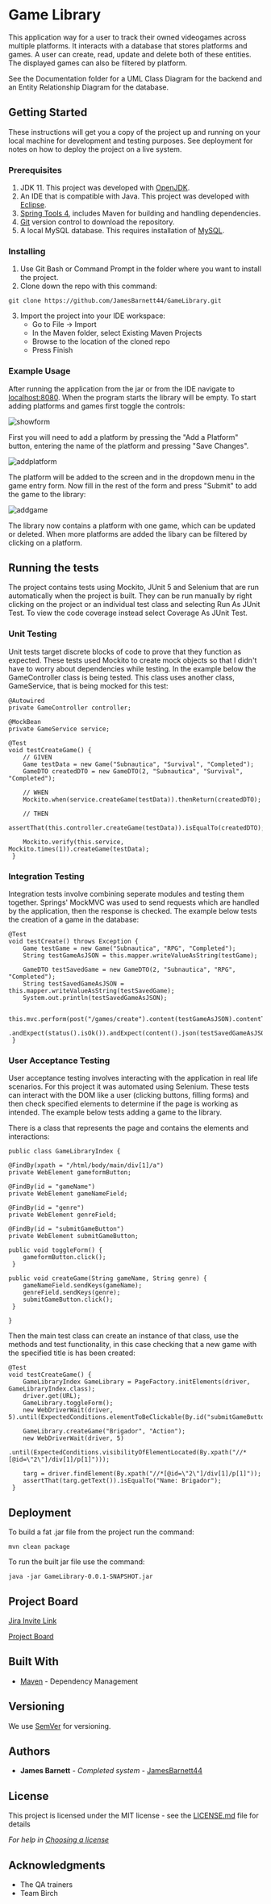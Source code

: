 # Game Library

This application way for a user to track their owned videogames across multiple platforms. It interacts with a database that stores platforms and games. A user can create, read, update and delete both of these entities. The displayed games can also be filtered by platform.

See the Documentation folder for a UML Class Diagram for the backend and an Entity Relationship Diagram for the database.

## Getting Started

These instructions will get you a copy of the project up and running on your local machine for development and testing purposes. See deployment for notes on how to deploy the project on a live system.

### Prerequisites

1. JDK 11. This project was developed with [OpenJDK](https://adoptopenjdk.net/).
2. An IDE that is compatible with Java. This project was developed with [Eclipse](https://www.eclipse.org/downloads/).
3. [Spring Tools 4](https://marketplace.eclipse.org/content/spring-tools-4-aka-spring-tool-suite-4), includes Maven for building and handling dependencies.
4. [Git](https://git-scm.com/downloads) version control to download the repository.
5. A local MySQL database. This requires installation of [MySQL](https://dev.mysql.com/doc/mysql-installation-excerpt/8.0/en/installing.html).

### Installing

1. Use Git Bash or Command Prompt in the folder where you want to install the project.
2. Clone down the repo with this command:
```
git clone https://github.com/JamesBarnett44/GameLibrary.git
```
3. Import the project into your IDE workspace:
    * Go to File -> Import
    * In the Maven folder, select Existing Maven Projects
    * Browse to the location of the cloned repo
    * Press Finish

### Example Usage
After running the application from the jar or from the IDE navigate to [localhost:8080](http://localhost:8080/). When the program starts the library will be empty. To start adding platforms and games first toggle the controls:

![showform](Documentation/screenshots/showform.png)

First you will need to add a platform by pressing the "Add a Platform" button, entering the name of the platform and pressing "Save Changes".

![addplatform](Documentation/screenshots/addplatform.png)

The platform will be added to the screen and in the dropdown menu in the game entry form. Now fill in the rest of the form and press "Submit" to add the game to the library:

![addgame](Documentation/screenshots/addgame.png)

The library now contains a platform with one game, which can be updated or deleted. When more platforms are added the libary can be filtered by clicking on a platform. 

## Running the tests

The project contains tests using Mockito, JUnit 5 and Selenium that are run automatically when the project is built. They can be run manually by right clicking on the project or an individual test class and selecting Run As JUnit Test. To view the code coverage instead select Coverage As JUnit Test.

### Unit Testing 

Unit tests target discrete blocks of code to prove that they function as expected. These tests used Mockito to create mock objects so that I didn't have to worry about dependencies while testing. In the example below the GameController class is being tested. This class uses another class, GameService, that is being mocked for this test:
```
@Autowired
private GameController controller;

@MockBean
private GameService service;

@Test
void testCreateGame() {
    // GIVEN
    Game testData = new Game("Subnautica", "Survival", "Completed");
    GameDTO createdDTO = new GameDTO(2, "Subnautica", "Survival", "Completed");

    // WHEN
    Mockito.when(service.createGame(testData)).thenReturn(createdDTO);

    // THEN
    assertThat(this.controller.createGame(testData)).isEqualTo(createdDTO);

    Mockito.verify(this.service, Mockito.times(1)).createGame(testData);
 }
```

### Integration Testing 

Integration tests involve combining seperate modules and testing them together. Springs' MockMVC was used to send requests which are handled by the application, then the response is checked. The example below tests the creation of a game in the database: 
```
@Test
void testCreate() throws Exception {
    Game testGame = new Game("Subnautica", "RPG", "Completed");
    String testGameAsJSON = this.mapper.writeValueAsString(testGame);

    GameDTO testSavedGame = new GameDTO(2, "Subnautica", "RPG", "Completed");
    String testSavedGameAsJSON = this.mapper.writeValueAsString(testSavedGame);
    System.out.println(testSavedGameAsJSON);

    this.mvc.perform(post("/games/create").content(testGameAsJSON).contentType(MediaType.APPLICATION_JSON))
	.andExpect(status().isOk()).andExpect(content().json(testSavedGameAsJSON));
 }
```

### User Acceptance Testing

User acceptance testing involves interacting with the application in real life scenarios. For this project it was automated using Selenium. These tests can interact with the DOM like a user (clicking buttons, filling forms) and then check specified elements to determine if the page is working as intended. The example below tests adding a game to the library.

There is a class that represents the page and contains the elements and interactions:
```
public class GameLibraryIndex {

@FindBy(xpath = "/html/body/main/div[1]/a")
private WebElement gameformButton;

@FindBy(id = "gameName")
private WebElement gameNameField;

@FindBy(id = "genre")
private WebElement genreField;

@FindBy(id = "submitGameButton")
private WebElement submitGameButton;	

public void toggleForm() {
	gameformButton.click();
 }

public void createGame(String gameName, String genre) {
	gameNameField.sendKeys(gameName);
	genreField.sendKeys(genre);
	submitGameButton.click();
 }

}
```

Then the main test class can create an instance of that class, use the methods and test functionality, in this case checking that a new game with the specified title is has been created:
```
@Test
void testCreateGame() {
    GameLibraryIndex GameLibrary = PageFactory.initElements(driver, GameLibraryIndex.class);
    driver.get(URL);
    GameLibrary.toggleForm();
    new WebDriverWait(driver, 5).until(ExpectedConditions.elementToBeClickable(By.id("submitGameButton")));

    GameLibrary.createGame("Brigador", "Action");
    new WebDriverWait(driver, 5)
	    .until(ExpectedConditions.visibilityOfElementLocated(By.xpath("//*[@id=\"2\"]/div[1]/p[1]")));

    targ = driver.findElement(By.xpath("//*[@id=\"2\"]/div[1]/p[1]"));
    assertThat(targ.getText()).isEqualTo("Name: Brigador");
 }
```

## Deployment
To build a fat .jar file from the project run the command:
```
mvn clean package
```
To run the built jar file use the command:
```
java -jar GameLibrary-0.0.1-SNAPSHOT.jar
```
## Project Board
[Jira Invite Link](https://id.atlassian.com/invite/p/jira-software?id=vSzHHcE1RkaGbTZcZZRG3Q)

[Project Board](https://jamesbarnettdemo.atlassian.net/jira/software/projects/GL/boards/7)

## Built With

* [Maven](https://maven.apache.org/) - Dependency Management

## Versioning

We use [SemVer](http://semver.org/) for versioning.

## Authors

* **James Barnett** - *Completed system* - [JamesBarnett44](https://github.com/JamesBarnett44)

## License

This project is licensed under the MIT license - see the [LICENSE.md](LICENSE.md) file for details 

*For help in [Choosing a license](https://choosealicense.com/)*

## Acknowledgments

* The QA trainers
* Team Birch